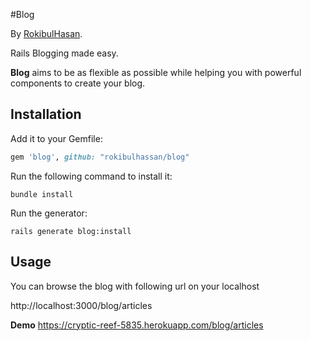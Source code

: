 #Blog

By [RokibulHasan](http://rokibulhassan.github.io).

Rails Blogging made easy.

**Blog** aims to be as flexible as possible while helping you with powerful components to create
your blog.

## Installation

Add it to your Gemfile:

```ruby
gem 'blog', github: "rokibulhassan/blog"
```

Run the following command to install it:

```console
bundle install
```

Run the generator:

```console
rails generate blog:install
```

## Usage

You can browse the blog with following url on your localhost

http://localhost:3000/blog/articles

**Demo** https://cryptic-reef-5835.herokuapp.com/blog/articles